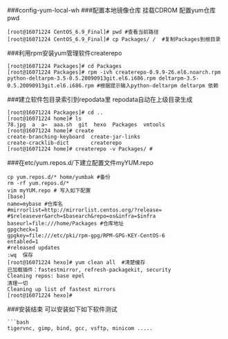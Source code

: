 ###config-yum-local-wh
###配置本地镜像仓库
挂载CDROM
配置yum仓库 pwd
```
[root@16071224 CentOS_6.9_Final]# pwd #查看当前路径
[root@16071224 CentOS_6.9_Final]# cp Packages/ /  #复制Packages到根目录
```
###利用rpm安装yum管理软件createrepo
```
[root@16071224 Packages]# cd Packages
[root@16071224 Packages]# rpm -ivh createrepo-0.9.9-26.el6.noarch.rpm python-deltarpm-3.5-0.5.20090913git.el6.i686.rpm deltarpm-3.5-0.5.20090913git.el6.i686.rpm #根据提示输入python-deltarpm deltarpm 依赖
```
###建立软件包目录索引到repodata里 repodata自动在上级目录生成
```
[root@16071224 Packages]# cd ..
[root@16071224 home]# ls
78.jpg  a  a~  aaa.sh  git  hexo  Packages  vmtools
[root@16071224 home]# create
create-branching-keyboard  create-jar-links
create-cracklib-dict       createrepo
[root@16071224 home]# createrepo -v Packages/ #
```
###在etc/yum.repos.d/下建立配置文件myYUM.repo
```
cp yum.repos.d/* home/yumbak #备份
rm -rf yum.repos.d/*
vim myYUM.repo # 写入如下配置
[base]
name=mybase #仓库名
#mirrorlist=http://mirrorlist.centos.org/?release=
#$releasever&arch=$basearch&repo=os&infra=$infra
baseurl=file:///home/Packages #仓库地址
gpgcheck=1
gpgkey=file:///etc/pki/rpm-gpg/RPM-GPG-KEY-CentOS-6
entabled=1
#released updates 
:wq  保存
[root@16071224 hexo]# yum clean all  #清楚缓存
已加载插件：fastestmirror, refresh-packagekit, security
Cleaning repos: base epel
清理一切
Cleaning up list of fastest mirrors
[root@16071224 hexo]# 
```
###安装结束
可以安装如下如下软件测试
```
```bash
tigervnc, gimp, bind, gcc, vsftp, minicom .....
```
